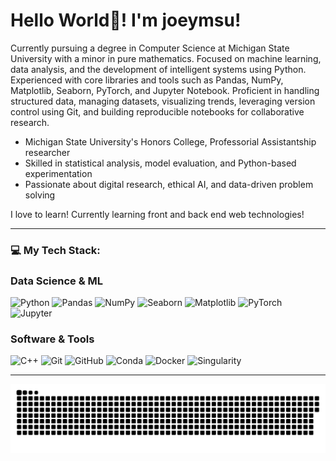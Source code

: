 # Hello World👋! I'm joeymsu!

Currently pursuing a degree in Computer Science at Michigan State University with a minor in pure mathematics. Focused on machine learning, data analysis, and the development of intelligent systems using Python. Experienced with core libraries and tools such as Pandas, NumPy, Matplotlib, Seaborn, PyTorch, and Jupyter Notebook. Proficient in handling structured data, managing datasets, visualizing trends, leveraging version control using Git, and building reproducible notebooks for collaborative research.

-   Michigan State University's Honors College, Professorial Assistantship researcher
-   Skilled in statistical analysis, model evaluation, and Python-based experimentation
-   Passionate about digital research, ethical AI, and data-driven problem solving

I love to learn! Currently learning front and back end web technologies!

---

### 💻 My Tech Stack:


### Data Science & ML
![Python](https://img.shields.io/badge/python-3670A0?style=for-the-badge&logo=python&logoColor=ffdd54) ![Pandas](https://img.shields.io/badge/pandas-%23150458.svg?style=for-the-badge&logo=pandas&logoColor=white) ![NumPy](https://img.shields.io/badge/numpy-%23013243.svg?style=for-the-badge&logo=numpy&logoColor=white) ![Seaborn](https://img.shields.io/badge/seaborn-%233776AB.svg?style=for-the-badge&logo=seaborn&logoColor=white) ![Matplotlib](https://img.shields.io/badge/matplotlib-%233776AB.svg?style=for-the-badge&logo=matplotlib&logoColor=white) ![PyTorch](https://img.shields.io/badge/pytorch-%23EE4C2C.svg?style=for-the-badge&logo=pytorch&logoColor=white) ![Jupyter](https://img.shields.io/badge/jupyter-%23F37626.svg?style=for-the-badge&logo=jupyter&logoColor=white)

### Software & Tools
![C++](https://img.shields.io/badge/c++-%2300599C.svg?style=for-the-badge&logo=c%2B%2B&logoColor=white) ![Git](https://img.shields.io/badge/git-%23F05033.svg?style=for-the-badge&logo=git&logoColor=white) ![GitHub](https://img.shields.io/badge/github-%23121011.svg?style=for-the-badge&logo=github&logoColor=white) ![Conda](https://img.shields.io/badge/conda-%2344A833.svg?style=for-the-badge&logo=conda&logoColor=white) ![Docker](https://img.shields.io/badge/docker-%232496ED.svg?style=for-the-badge&logo=docker&logoColor=white) ![Singularity](https://img.shields.io/badge/singularity-%234390E3.svg?style=for-the-badge&logo=singularity&logoColor=white)

---

<picture>
  <source media="(prefers-color-scheme: dark)" srcset="https://raw.githubusercontent.com/joeymsu/joeymsu/output/github-snake-dark.svg" />
  <source media="(prefers-color-scheme: light)" srcset="https://raw.githubusercontent.com/joeymsu/joeymsu/output/github-snake.svg" />
  <img alt="github-snake" src="https://raw.githubusercontent.com/joeymsu/joeymsu/output/github-snake.svg" />
</picture>